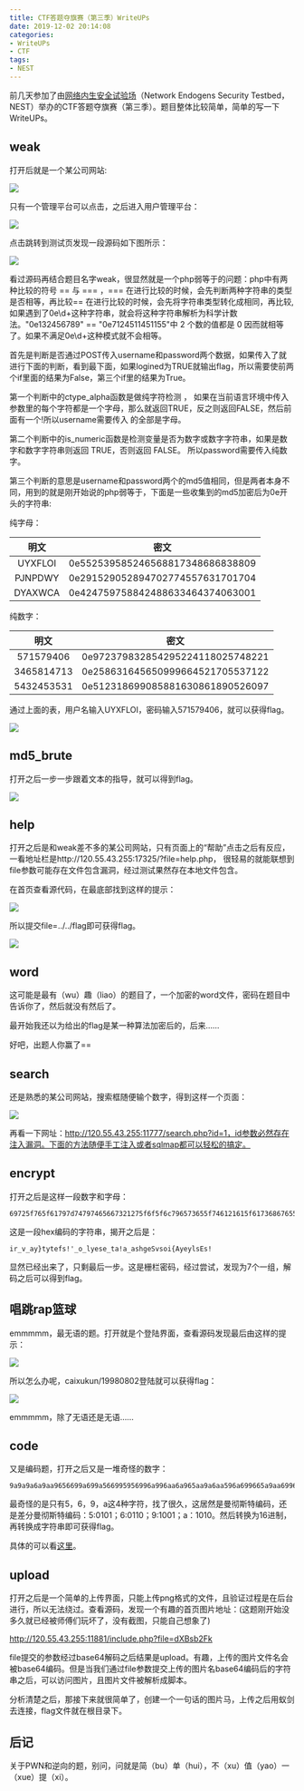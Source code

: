 ```yaml
---
title: CTF答题夺旗赛（第三季）WriteUPs
date: 2019-12-02 20:14:08
categories:
- WriteUPs
- CTF
tags:
- NEST
---
```

前几天参加了由[网络内生安全试验场](https://nest.ichunqiu.com/)（Network Endogens Security Testbed，NEST）举办的CTF答题夺旗赛（第三季）。题目整体比较简单，简单的写一下WriteUPs。

<!-- more -->

## weak

打开后就是一个某公司网站:

![](/img/NestCTF3/NestCTF3-1.png)

只有一个管理平台可以点击，之后进入用户管理平台：

![](/img/NestCTF3/NestCTF3-2.png)

点击跳转到测试页发现一段源码如下图所示：

![](/img/NestCTF3/NestCTF3-3.png)

看过源码再结合题目名字weak，很显然就是一个php弱等于的问题：php中有两种比较的符号 == 与 === ，=== 在进行比较的时候，会先判断两种字符串的类型是否相等，再比较== 在进行比较的时候，会先将字符串类型转化成相同，再比较, 如果遇到了0e\d+这种字符串，就会将这种字符串解析为科学计数法。"0e132456789" == "0e7124511451155"中 2 个数的值都是 0 因而就相等了。如果不满足0e\d+这种模式就不会相等。

首先是判断是否通过POST传入username和password两个数据，如果传入了就进行下面的判断，看到最下面，如果logined为TRUE就输出flag，所以需要使前两个if里面的结果为False，第三个if里的结果为True。

第一个判断中的ctype_alpha函数是做纯字符检测 ， 如果在当前语言环境中传入参数里的每个字符都是一个字母，那么就返回TRUE，反之则返回FALSE，然后前面有一个!所以username需要传入 的全部是字母。

第二个判断中的is_numeric函数是检测变量是否为数字或数字字符串，如果是数字和数字字符串则返回 TRUE，否则返回 FALSE。 所以password需要传入纯数字。

第三个判断的意思是username和password两个的md5值相同，但是两者本身不同，用到的就是刚开始说的php弱等于，下面是一些收集到的md5加密后为0e开头的字符串:

纯字母：

| 明文 | 密文 |
|:-----:|:-----:|
| UYXFLOI | 0e552539585246568817348686838809 |
| PJNPDWY | 0e291529052894702774557631701704 |
| DYAXWCA | 0e424759758842488633464374063001 |

纯数字：

| 明文 | 密文 |
|:-----:|:-----:|
| 571579406  | 0e972379832854295224118025748221 |
| 3465814713 | 0e258631645650999664521705537122 |
| 5432453531 | 0e512318699085881630861890526097 |

通过上面的表，用户名输入UYXFLOI，密码输入571579406，就可以获得flag。

![](/img/NestCTF3/NestCTF3-4.png)

## md5_brute

打开之后一步一步跟着文本的指导，就可以得到flag。

![](/img/NestCTF3/NestCTF3-5.png)

## help

打开之后是和weak差不多的某公司网站，只有页面上的“帮助”点击之后有反应，一看地址栏是http://120.55.43.255:17325/?file=help.php， 很轻易的就能联想到file参数可能存在文件包含漏洞，经过测试果然存在本地文件包含。

在首页查看源代码，在最底部找到这样的提示：

![](/img/NestCTF3/NestCTF3-6.png)

所以提交file=../../flag即可获得flag。

![](/img/NestCTF3/NestCTF3-7.png)

## word

这可能是最有（wu）趣（liao）的题目了，一个加密的word文件，密码在题目中告诉你了，然后就没有然后了。

最开始我还以为给出的flag是某一种算法加密后的，后来……

好吧，出题人你赢了==

## search

还是熟悉的某公司网站，搜索框随便输个数字，得到这样一个页面：

![](/img/NestCTF3/NestCTF3-8.png)

再看一下网址：http://120.55.43.255:11777/search.php?id=1，id参数必然存在注入漏洞。下面的方法随便手工注入或者sqlmap都可以轻松的搞定。

## encrypt

打开之后是这样一段数字和字母：

```code
69725f765f61797d74797465667321275f6f5f6c796573655f746121615f61736867655376736f697b417965796c73457321
```

这是一段hex编码的字符串，揭开之后是：

```code
ir_v_ay}tytefs!'_o_lyese_ta!a_ashgeSvsoi{AyeylsEs!
```

显然已经出来了，只剩最后一步。这是栅栏密码，经过尝试，发现为7个一组，解码之后可以得到flag。

## 唱跳rap篮球

emmmmm，最无语的题。打开就是个登陆界面，查看源码发现最后由这样的提示：

![](/img/NestCTF3/NestCTF3-9.png)

所以怎么办呢，caixukun/19980802登陆就可以获得flag：

![](/img/NestCTF3/NestCTF3-10.png)

emmmmm，除了无语还是无语……

## code

又是编码题，打开之后又是一堆奇怪的数字：

```code
9a9a9a6a9aa9656699a699a566995956996a996aa6a965aa9a6aa596a699665a9aa699655a696569655a9a9a9a595a6965569a59665566955a6965a9596a99aa9a9566a699aa9a969969669aa6969a9559596669
```

最奇怪的是只有5，6，9，a这4种字符，找了很久，这居然是曼彻斯特编码，还是差分曼彻斯特编码：5:0101；6:0110；9:1001；a：1010。然后转换为16进制，再转换成字符串即可获得flag。

具体的可以看[这里](http://antcave.cn/archives/400)。

## upload

打开之后是一个简单的上传界面，只能上传png格式的文件，且验证过程是在后台进行，所以无法绕过。查看源码，发现一个有趣的首页图片地址：(这题刚开始没多久就已经被师傅们玩坏了，没有截图，只能自己想象了)

http://120.55.43.255:11881/include.php?file=dXBsb2Fk

file提交的参数经过base64解码之后结果是upload。有趣，上传的图片文件名会被base64编码。但是当我们通过file参数提交上传的图片名base64编码后的字符串之后，可以访问图片，且图片文件被解析成脚本。

分析清楚之后，那接下来就很简单了，创建一个一句话的图片马，上传之后用蚁剑去连接，flag文件就在根目录下。

## 后记

关于PWN和逆向的题，别问，问就是简（bu）单（hui），不（xu）值（yao）一（xue）提（xi）。
